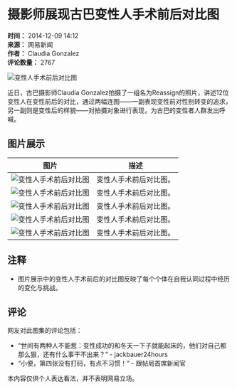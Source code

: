 # 摄影师展现古巴变性人手术前后对比图

**时间：** 2014-12-09 14:12  
**来源：** 网易新闻  
**作者：** Claudia Gonzalez  
**评论数量：** 2767  

![变性人手术前后对比图](http://img4.cache.netease.com/photo/0001/2014-12-09/AD1ET45U00AP0001.jpg)

近日，古巴摄影师Claudia Gonzalez拍摄了一组名为Reassign的照片，讲述12位变性人在变性前后的对比，通过两幅连图——一副表现变性前对性别转变的追求，另一副则是变性后的样貌——对拍摄对象进行表现，为古巴的变性者人群发出呼喊。

## 图片展示

| 图片 | 描述 |
|------|------|
| ![变性人手术前后对比图](http://img4.cache.netease.com/photo/0001/2014-12-09/AD1ET4D700AP0001.jpg) | 变性人手术前后对比图。 |
| ![变性人手术前后对比图](http://img4.cache.netease.com/photo/0001/2014-12-09/AD1ET4FQ00AP0001.jpg) | 变性人手术前后对比图。 |
| ![变性人手术前后对比图](http://img3.cache.netease.com/photo/0001/2014-12-09/AD1ET4NS00AP0001.jpg) | 变性人手术前后对比图。 |
| ![变性人手术前后对比图](http://img3.cache.netease.com/photo/0001/2014-12-09/AD1ET4TP00AP0001.jpg) | 变性人手术前后对比图。 |
| ![变性人手术前后对比图](http://img3.cache.netease.com/photo/0001/2014-12-09/AD1ET53000AP0001.jpg) | 变性人手术前后对比图。 |

## 注释
- 图片展示中的变性人手术前后的对比图反映了每个个体在自我认同过程中经历的变化与挑战。

## 评论
网友对此图集的评论包括：
- “世间有两种人不能惹：变性成功的和冬天一下子就能起床的，他们对自己都那么狠，还有什么事干不出来？” - jackbauer24hours
- “小便，第四张没有打码，有点不习惯！” - 跟帖局首席新闻官 

本内容仅供个人表达看法，并不表明网易立场。
